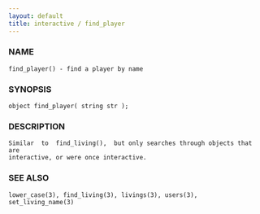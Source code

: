 ```yaml
---
layout: default
title: interactive / find_player
---
```


### NAME

    find_player() - find a player by name

### SYNOPSIS

    object find_player( string str );

### DESCRIPTION

    Similar  to  find_living(),  but only searches through objects that are
    interactive, or were once interactive.

### SEE ALSO

    lower_case(3), find_living(3), livings(3), users(3), set_living_name(3)

